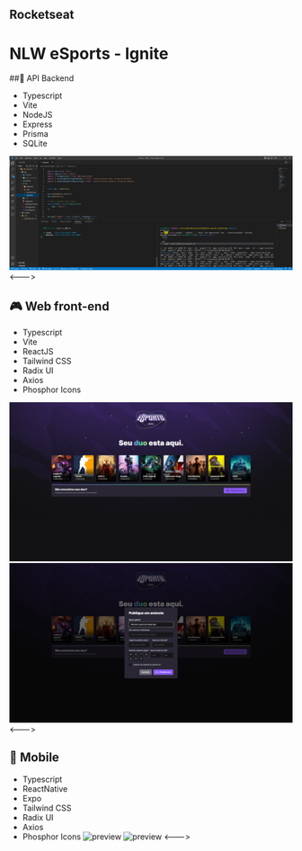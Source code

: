 
## Rocketseat
# NLW eSports - Ignite


##💠 API Backend
- Typescript
- Vite
- NodeJS
- Express
- Prisma
- SQLite

![preview](nlw-esports-3.png)
<--->

## 🎮 Web front-end
- Typescript
- Vite
- ReactJS
- Tailwind CSS
- Radix UI
- Axios
- Phosphor Icons

![preview](nlw-esports-1.png)
![preview](nlw-esports-2.png)
<--->

## 📱 Mobile
- Typescript
- ReactNative
- Expo
- Tailwind CSS
- Radix UI
- Axios
- Phosphor Icons
![preview](nlw-esports-mob-1.png) ![preview](nlw-esports-mob-2.png)
<--->
